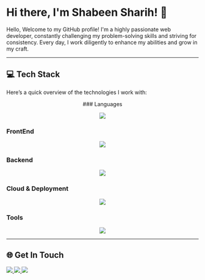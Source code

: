 # Hi there, I'm Shabeen Sharih! 👋

Hello, Welcome to my GitHub profile! I'm a highly passionate web developer, constantly challenging my problem-solving skills and striving for consistency. Every day, I work diligently to enhance my abilities and grow in my craft.

---

## 💻 Tech Stack

Here’s a quick overview of the technologies I work with:

<p align="center">
  ### Languages
</p>
<p align="center">
  <img src="https://skillicons.dev/icons?i=js,ts" />
</p>

### FrontEnd
<p align="center">
  <img src="https://skillicons.dev/icons?i=html,css,next,react,vite,redux,tailwind" />
</p>

### Backend
<p align="center">
  <img src="https://skillicons.dev/icons?i=nodejs,express,firebase,mongodb,postgres" />
</p>

### Cloud & Deployment
<p align="center">
  <img src="https://skillicons.dev/icons?i=vercel,aws," />
</p>

### Tools
<p align="center">
  <img src="https://skillicons.dev/icons?i=git,github,vscode" />
</p>

---

## 🌐 Get In Touch
<a href="https://www.linkedin.com/in/shabeen-sharih/" target="_blank">
  <img src="https://skillicons.dev/icons?i=linkedin" />
</a>
<a href="mailto:shabeensharih@gmail.com" target="_blank">
  <img src="https://skillicons.dev/icons?i=gmail" />
</a>
<a href="https://www.instagram.com/shabinsharih/" target="_blank">
  <img src="https://skillicons.dev/icons?i=instagram" />
</a>


<!-- <div align="center">
  <sub><sup>✨Crafted by ChatGPT✨</sup></sub>
</div> -->
